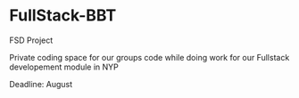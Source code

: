 # FullStack-BBT
FSD Project

Private coding space for our groups code while doing work for our Fullstack developement module in NYP

Deadline: August